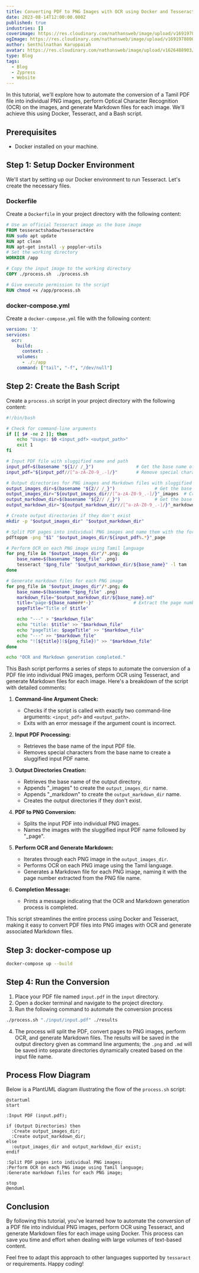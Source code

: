 ```yaml
---
title: Converting PDF to PNG Images with OCR using Docker and Tesseract
date: 2023-08-14T12:00:00.000Z
published: true
industries: []
coverimage: https://res.cloudinary.com/nathansweb/image/upload/v1691978800/senthilsweb.com/blog/DALL_E_2023-08-13_22.05.20_hh75ji.png
ogImage: https://res.cloudinary.com/nathansweb/image/upload/v1691978800/senthilsweb.com/blog/DALL_E_2023-08-13_22.05.20_hh75ji.png
author: Senthilnathan Karuppaiah
avatar: https://res.cloudinary.com/nathansweb/image/upload/v1626488903/profile/Senthil-profile-picture-01_al07i5.jpg
type: Blog
tags:
  - Blog
  - Zypress
  - Website
---
```


In this tutorial, we'll explore how to automate the conversion of a Tamil PDF file into individual PNG images, perform Optical Character Recognition (OCR) on the images, and generate Markdown files for each image. We'll achieve this using Docker, Tesseract, and a Bash script.

## Prerequisites

- Docker installed on your machine.

## Step 1: Setup Docker Environment

We'll start by setting up our Docker environment to run Tesseract. Let's create the necessary files.

### Dockerfile

Create a `Dockerfile` in your project directory with the following content:

```Dockerfile
# Use an official Tesseract image as the base image
FROM tesseractshadow/tesseract4re
RUN sudo apt update
RUN apt clean
RUN apt-get install -y poppler-utils
# Set the working directory
WORKDIR /app

# Copy the input image to the working directory
COPY ./process.sh  ./process.sh

# Give execute permission to the script
RUN chmod +x /app/process.sh

```

### docker-compose.yml

Create a `docker-compose.yml` file with the following content:

```yaml
version: '3'
services:
  ocr:
    build:
      context: .
    volumes:
      - ./:/app
    command: ["tail", "-f", "/dev/null"]
```

## Step 2: Create the Bash Script

Create a `process.sh` script in your project directory with the following content:

```bash
#!/bin/bash

# Check for command-line arguments
if [[ $# -ne 2 ]]; then
    echo "Usage: $0 <input_pdf> <output_path>"
    exit 1
fi

# Input PDF file with sluggified name and path
input_pdf=$(basename "${1// /_}")                # Get the base name of the input PDF
input_pdf="${input_pdf//[^a-zA-Z0-9_.-]/}"       # Remove special characters from the base name

# Output directories for PNG images and Markdown files with sluggified paths
output_images_dir=$(basename "${2// /_}")               # Get the base name of the output directory
output_images_dir="${output_images_dir//[^a-zA-Z0-9_.-]/}"_images  # Create output_images_dir by appending "_images"
output_markdown_dir=$(basename "${2// /_}")             # Get the base name of the output directory
output_markdown_dir="${output_markdown_dir//[^a-zA-Z0-9_.-]/}"_markdown # Create output_markdown_dir by appending "_markdown"

# Create output directories if they don't exist
mkdir -p "$output_images_dir" "$output_markdown_dir"

# Split PDF pages into individual PNG images and name them with the format
pdftoppm -png "$1" "$output_images_dir/${input_pdf%.*}"_page

# Perform OCR on each PNG image using Tamil language
for png_file in "$output_images_dir"/*.png; do
    base_name=$(basename "$png_file" .png)
    tesseract "$png_file" "$output_markdown_dir/${base_name}" -l tam
done

# Generate markdown files for each PNG image
for png_file in "$output_images_dir"/*.png; do
    base_name=$(basename "$png_file" .png)
    markdown_file="$output_markdown_dir/${base_name}.md"
    title="page-${base_name##*-}"               # Extract the page number from the PNG file name
    pageTitle="Title of $title"

    echo "---" > "$markdown_file"
    echo "title: $title" >> "$markdown_file"
    echo "pageTitle: $pageTitle" >> "$markdown_file"
    echo "---" >> "$markdown_file"
    echo "![${title}](${png_file})" >> "$markdown_file"
done

echo "OCR and Markdown generation completed."

```

This Bash script performs a series of steps to automate the conversion of a PDF file into individual PNG images, perform OCR using Tesseract, and generate Markdown files for each image. Here's a breakdown of the script with detailed comments:

1. **Command-line Argument Check:**
   - Checks if the script is called with exactly two command-line arguments: `<input_pdf>` and `<output_path>`.
   - Exits with an error message if the argument count is incorrect.

2. **Input PDF Processing:**
   - Retrieves the base name of the input PDF file.
   - Removes special characters from the base name to create a sluggified input PDF name.

3. **Output Directories Creation:**
   - Retrieves the base name of the output directory.
   - Appends "_images" to create the `output_images_dir` name.
   - Appends "_markdown" to create the `output_markdown_dir` name.
   - Creates the output directories if they don't exist.

4. **PDF to PNG Conversion:**
   - Splits the input PDF into individual PNG images.
   - Names the images with the sluggified input PDF name followed by "_page".

5. **Perform OCR and Generate Markdown:**
   - Iterates through each PNG image in the `output_images_dir`.
   - Performs OCR on each PNG image using the Tamil language.
   - Generates a Markdown file for each PNG image, naming it with the page number extracted from the PNG file name.

6. **Completion Message:**
   - Prints a message indicating that the OCR and Markdown generation process is completed.

This script streamlines the entire process using Docker and Tesseract, making it easy to convert PDF files into PNG images with OCR and generate associated Markdown files.

## Step 3: docker-compose up

```bash
docker-compose up --build
```

## Step 4: Run the Conversion


1. Place your PDF file named `input.pdf` in the `input` directory.
2. Open a docker terminal and navigate to the project directory.
3. Run the following command to automate the conversion process

```bash
./process.sh "./input/input.pdf" ./results
```

4. The process will split the PDF, convert pages to PNG images, perform OCR, and generate Markdown files. The results will be saved in the output directory given as command line arguments; the `.png` and `.md` will be saved into separate directories dynamically created based on the input file name.

## Process Flow Diagram

Below is a PlantUML diagram illustrating the flow of the `process.sh` script:

```plantuml
@startuml
start

:Input PDF (input.pdf);

if (Output Directories) then
  :Create output_images_dir;
  :Create output_markdown_dir;
else
  :output_images_dir and output_markdown_dir exist;
endif

:Split PDF pages into individual PNG images;
:Perform OCR on each PNG image using Tamil language;
:Generate markdown files for each PNG image;

stop
@enduml
```

## Conclusion

By following this tutorial, you've learned how to automate the conversion of a PDF file into individual PNG images, perform OCR using Tesseract, and generate Markdown files for each image using Docker. This process can save you time and effort when dealing with large volumes of text-based content.

Feel free to adapt this approach to other languages supported by `tessaract` or requirements. Happy coding!
